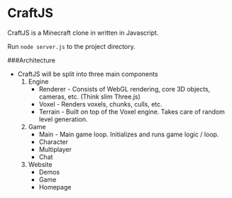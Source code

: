 CraftJS
=======

CraftJS is a Minecraft clone in written in Javascript.

Run ```node server.js``` to the project directory.

###Architecture
* CraftJS will be split into three main components
	1. Engine
		* Renderer - Consists of WebGL rendering, core 3D objects, cameras, etc. (Think slim Three.js)
		* Voxel - Renders voxels, chunks, culls, etc.
		* Terrain - Built on top of the Voxel engine.  Takes care of random level generation.
	2. Game
		* Main - Main game loop.  Initializes and runs game logic / loop.
		* Character
		* Multiplayer
		* Chat
	3. Website
		* Demos
		* Game
		* Homepage
